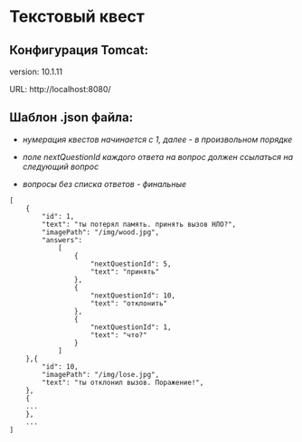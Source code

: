 # Текстовый квест


## Конфигурация Tomcat:
version: 10.1.11

URL: http://localhost:8080/


## Шаблон .json файла:
* *нумерация квестов начинается с 1, далее - в произвольном порядке*

* *поле nextQuestionId каждого ответа на вопрос должен ссылаться на следующий вопрос*

* *вопросы без списка ответов - финальные*
```
[
    {
        "id": 1, 
        "text": "ты потерял память. принять вызов НЛО?",
        "imagePath": "/img/wood.jpg",
        "answers":  
            [
                {
                    "nextQuestionId": 5,
                    "text": "принять"
                },
                {
                    "nextQuestionId": 10,
                    "text": "отклонить"
                },
                {
                    "nextQuestionId": 1,
                    "text": "что?"
                }
            ]
    },{
        "id": 10, 
        "imagePath": "/img/lose.jpg",
        "text": "ты отклонил вызов. Поражение!",
    },
    {
    ...
    },
    ...
]
```